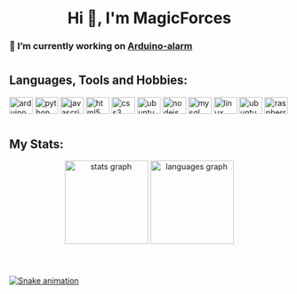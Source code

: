 <h1 align="center">Hi 👋, I'm MagicForces</h1>

<h3>🔭 I’m currently working on <a href="https://github.com/Magic-Forces/Arduino-alarm" target="_blank">Arduino-alarm</a></h3>

# <h2 align="left">Languages, Tools and Hobbies:</h2>
<div align="left">
  <a href="https://github.com/Magic-Forces"><img src="https://cdn.jsdelivr.net/gh/devicons/devicon/icons/arduino/arduino-original.svg" height="30" width="42" alt="arduino logo"  /></a>
  <a href="https://github.com/Magic-Forces"><img src="https://cdn.jsdelivr.net/gh/devicons/devicon/icons/python/python-original.svg" height="30" width="42" alt="python logo"  /></a>
  <a href="https://github.com/Magic-Forces"><img src="https://cdn.jsdelivr.net/gh/devicons/devicon/icons/javascript/javascript-original.svg" height="30" width="42" alt="javascript logo"  /></a>
  <a href="https://github.com/Magic-Forces"><img src="https://cdn.jsdelivr.net/gh/devicons/devicon/icons/html5/html5-plain.svg" height="30" width="42" alt="html5 logo"  /></a>
  <a href="https://github.com/Magic-Forces"><img src="https://cdn.jsdelivr.net/gh/devicons/devicon/icons/css3/css3-plain.svg" height="30" width="42" alt="css3 logo"  /></a>
  <a href="https://github.com/Magic-Forces"><img src="https://cdn.jsdelivr.net/gh/devicons/devicon/icons/vscode/vscode-original.svg" height="30" width="42" alt="ubuntu logo"  /></a>
  <a href="https://github.com/Magic-Forces"><img src="https://cdn.jsdelivr.net/gh/devicons/devicon/icons/nodejs/nodejs-original.svg" height="30" width="42" alt="nodejs logo"  /></a>
  <a href="https://github.com/Magic-Forces"><img src="https://cdn.jsdelivr.net/gh/devicons/devicon/icons/mysql/mysql-original.svg" height="30" width="42" alt="mysql logo"  /></a>
  <a href="https://github.com/Magic-Forces"><img src="https://cdn.jsdelivr.net/gh/devicons/devicon/icons/linux/linux-original.svg" height="30" width="42" alt="linux logo"  /></a>
  <a href="https://github.com/Magic-Forces"><img src="https://cdn.jsdelivr.net/gh/devicons/devicon/icons/ubuntu/ubuntu-plain.svg" height="30" width="42" alt="ubuntu logo"  /></a>
  <a href="https://github.com/Magic-Forces"><img src="https://cdn.jsdelivr.net/gh/devicons/devicon/icons/raspberrypi/raspberrypi-original.svg" height="30" width="42" alt="raspberrypi logo"  /></a>
</div>

# <h2 align="left">My Stats:</h2>

<div align="center">
  <a href="https://github.com/Magic-Forces"><img src="https://github-readme-stats.vercel.app/api?hide_title=false&hide_rank=false&show_icons=true&include_all_commits=true&count_private=true&disable_animations=false&theme=gruvbox&locale=en&hide_border=false&username=Magic-Forces" height="150" alt="stats graph" /></a>
  <a href="https://github.com/Magic-Forces"><img src="https://github-readme-stats.vercel.app/api/top-langs?locale=en&hide_title=false&layout=compact&card_width=300&langs_count=5&theme=gruvbox&hide_border=false&username=Magic-Forces" height="150" alt="languages graph" /></a>
</div>

###

<br clear="both">

<a href="https://github.com/Magic-Forces"><img src="https://raw.githubusercontent.com/Magic-Forces/Magic-Forces/output/snake.svg" alt="Snake animation" /></a>